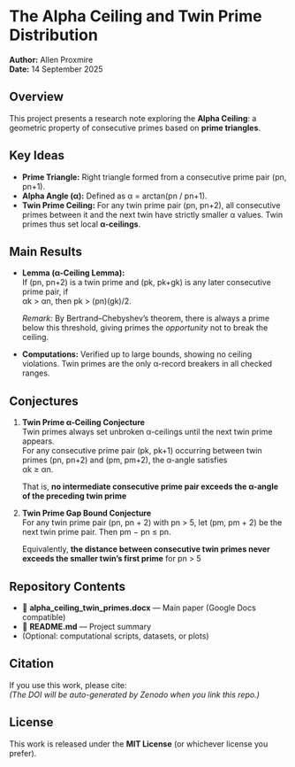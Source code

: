 # The Alpha Ceiling and Twin Prime Distribution

**Author:** Allen Proxmire  
**Date:** 14 September 2025  

## Overview
This project presents a research note exploring the **Alpha Ceiling**: a geometric property of consecutive primes based on **prime triangles**.  

## Key Ideas
- **Prime Triangle:** Right triangle formed from a consecutive prime pair (pn, pn+1).  
- **Alpha Angle (α):** Defined as α = arctan(pn / pn+1).  
- **Twin Prime Ceiling:** For any twin prime pair (pn, pn+2), all consecutive primes between it and the next twin have strictly smaller α values. Twin primes thus set local **α-ceilings**.  

## Main Results
- **Lemma (α-Ceiling Lemma):**  
  If (pn, pn+2) is a twin prime and (pk, pk+gk) is any later consecutive prime pair, if  
  αk > αn, then
  pk > (pn)(gk)/2. 

  *Remark:* By Bertrand–Chebyshev’s theorem, there is always a prime below this threshold, giving primes the *opportunity* not to break the ceiling.  

- **Computations:** Verified up to large bounds, showing no ceiling violations. Twin primes are the only α-record breakers in all checked ranges.  

## Conjectures
1. **Twin Prime α-Ceiling Conjecture**  
   Twin primes always set unbroken α-ceilings until the next twin prime appears.  
   For any consecutive prime pair (pk, pk+1) occurring between twin primes (pn, pn+2) and (pm, pm+2), the α-angle satisfies  
   αk ≥ αn.
    
   That is, **no intermediate consecutive prime pair exceeds the α-angle of the preceding twin prime**

2. **Twin Prime Gap Bound Conjecture**  
    For any twin prime pair (pn, pn + 2) with pn > 5, let (pm, pm + 2) be the next twin prime pair. Then
pm − pn ≤ pn.

   Equivalently, **the distance between consecutive twin primes never exceeds the smaller twin’s first prime** for pn > 5

## Repository Contents
- 📄 **alpha_ceiling_twin_primes.docx** — Main paper (Google Docs compatible)  
- 📜 **README.md** — Project summary  
- (Optional: computational scripts, datasets, or plots)  

## Citation
If you use this work, please cite:  
*(The DOI will be auto-generated by Zenodo when you link this repo.)*  

## License
This work is released under the **MIT License** (or whichever license you prefer).  
